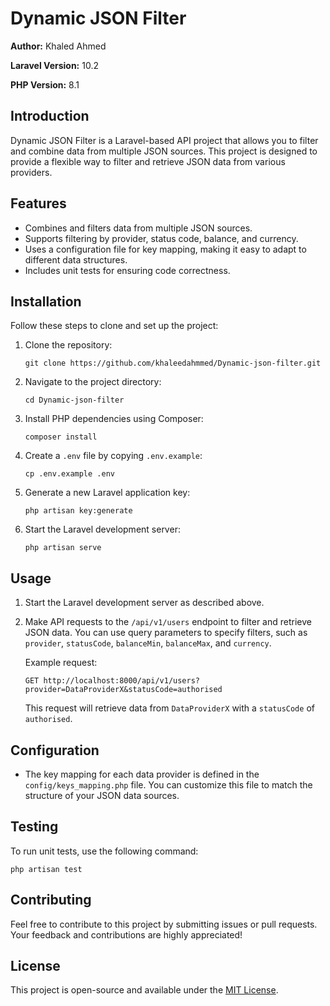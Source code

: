 # Dynamic JSON Filter

**Author:** Khaled Ahmed

**Laravel Version:** 10.2

**PHP Version:** 8.1

## Introduction

Dynamic JSON Filter is a Laravel-based API project that allows you to filter and combine data from multiple JSON sources. This project is designed to provide a flexible way to filter and retrieve JSON data from various providers.

## Features

- Combines and filters data from multiple JSON sources.
- Supports filtering by provider, status code, balance, and currency.
- Uses a configuration file for key mapping, making it easy to adapt to different data structures.
- Includes unit tests for ensuring code correctness.

## Installation

Follow these steps to clone and set up the project:

1. Clone the repository:

   ```shell
   git clone https://github.com/khaleedahmmed/Dynamic-json-filter.git
   ```

2. Navigate to the project directory:

   ```shell
   cd Dynamic-json-filter
   ```

3. Install PHP dependencies using Composer:

   ```shell
   composer install
   ```

4. Create a `.env` file by copying `.env.example`:

   ```shell
   cp .env.example .env
   ```

5. Generate a new Laravel application key:

   ```shell
   php artisan key:generate
   ```

6. Start the Laravel development server:

   ```shell
   php artisan serve
   ```

## Usage

1. Start the Laravel development server as described above.

2. Make API requests to the `/api/v1/users` endpoint to filter and retrieve JSON data. You can use query parameters to specify filters, such as `provider`, `statusCode`, `balanceMin`, `balanceMax`, and `currency`.

   Example request:

   ```
   GET http://localhost:8000/api/v1/users?provider=DataProviderX&statusCode=authorised
   ```

   This request will retrieve data from `DataProviderX` with a `statusCode` of `authorised`.

## Configuration

- The key mapping for each data provider is defined in the `config/keys_mapping.php` file. You can customize this file to match the structure of your JSON data sources.

## Testing

To run unit tests, use the following command:

```shell
php artisan test
```

## Contributing

Feel free to contribute to this project by submitting issues or pull requests. Your feedback and contributions are highly appreciated!

## License

This project is open-source and available under the [MIT License](LICENSE).
